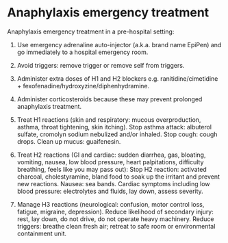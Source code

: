 # Anaphylaxis emergency treatment

Anaphylaxis emergency treatment in a pre-hospital setting:

1. Use emergency adrenaline auto-injector (a.k.a. brand name EpiPen) and go immediately to a hospital emergency room.

2. Avoid triggers: remove trigger or remove self from triggers.

3. Administer extra doses of H1 and H2 blockers e.g. ranitidine/cimetidine + fexofenadine/hydroxyzine/diphenhydramine.

4. Administer corticosteroids because these may prevent prolonged anaphylaxis treatment.

5. Treat H1 reactions (skin and respiratory: mucous overproduction, asthma, throat tightening, skin itching). Stop asthma attack: albuterol sulfate, cromolyn sodium nebulized and/or inhaled. Stop cough: cough drops. Clean up mucus: guaifenesin.

6. Treat H2 reactions (GI and cardiac: sudden diarrhea, gas, bloating, vomiting, nausea, low blood pressure, heart palpitations, difficulty breathing, feels like you may pass out): Stop H2 reaction: activated charcoal, cholestyramine, bland food to soak up the irritant and prevent new reactions. Nausea: sea bands. Cardiac symptoms including low blood pressure: electrolytes and fluids, lay down, assess severity.

7. Manage H3 reactions (neurological: confusion, motor control loss, fatigue, migraine, depression). Reduce likelihood of secondary injury: rest, lay down, do not drive, do not operate heavy machinery. Reduce triggers: breathe clean fresh air; retreat to safe room or environmental containment unit.

